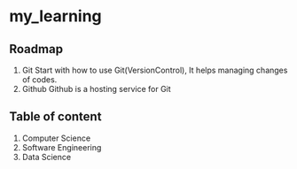# my_learning

## Roadmap

1. Git Start with how to use Git(VersionControl), It helps managing changes of codes.
2. Github Github is a hosting service for Git

## Table of content

1. Computer Science
2. Software Engineering
3. Data Science
